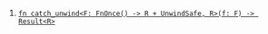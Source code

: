  1. [`fn catch_unwind<F: FnOnce() -> R + UnwindSafe, R>(f: F) -> Result<R>`](https://doc.rust-lang.org/std/panic/fn.catch_unwind.html)
